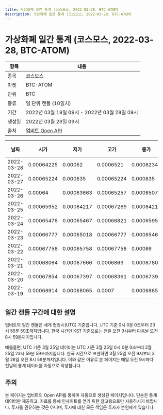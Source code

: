 ```yaml
---
title: 가상화폐 일간 통계 (코스모스, 2022-03-28, BTC-ATOM)
description: 가상화폐 일간 통계 (코스모스, 2022-03-28, BTC-ATOM)
---
```



가상화폐 일간 통계 (코스모스, 2022-03-28, BTC-ATOM)
===

|항목|내용|
|--|--|
|종목|코스모스|
|마켓|BTC-ATOM|
|단위|BTC|
|종류|일 단위 캔들 (10일치)|
|기간|2022년 03월 19일 09시 - 2022년 03월 28일 09시|
|생성일|2022년 03월 29일 09시|
|출처|[업비트 Open API](https://docs.upbit.com)|


|날짜|시가|저가|고가|종가|비고|
|--|--|--|--|--|--|
|2022-03-28|0.00064225|0.00062|0.0006521|0.00062341|    |
|2022-03-27|0.00065224|0.000635|0.00065224|0.000635|    |
|2022-03-26|0.00064|0.00063663|0.00065257|0.00065074|    |
|2022-03-25|0.00065952|0.00064217|0.00067269|0.00064217|    |
|2022-03-24|0.00065478|0.00065467|0.00066821|0.00065952|    |
|2022-03-23|0.00066777|0.00065018|0.00066777|0.00065467|    |
|2022-03-22|0.00067758|0.00065758|0.00067758|0.00066|    |
|2022-03-21|0.00068064|0.00067666|0.0006869|0.00067809|    |
|2022-03-20|0.00067854|0.00067397|0.00068361|0.00067397|    |
|2022-03-19|0.00068914|0.00068065|0.0007|0.00068852|    |


일간 캔들 구간에 대한 설명
---


업비트의 일간 캔들은 세계 협정시(UTC) 기준입니다. 
UTC 기준 0시 0분 0초부터 23시 59분 59초까지입니다. 
한국 시간인 KST 기준으로는 전일 오전 9시부터 다음날 오전 8시 59분까지입니다. 


예를들면, UTC 기준 3월 25일 데이터는 UTC 시준 3월 25일 0시 0분 0초부터 3월 25일 23시 59분 59초까지입니다. 
한국 시간으로 표현하면 3월 25일 오전 9시부터 3월 26일 오전 8시 59분까지입니다. 
이와 같은 이유로 본 페이지는 매일 오전 9시마다 전날의 통계 데이터를 자동으로 작성합니다. 


주의
---


본 페이지는 업비트의 Open API를 통하여 자동으로 생성된 페이지입니다. 
단순한 통계 데이터만 제공하고, 자료를 통해 인사이트를 얻기 위한 참고용으로만 사용하시기 바랍니다. 
투자를 권유하는 것은 아니며, 투자에 대한 모든 책임은 투자자 본인에게 있습니다. 
